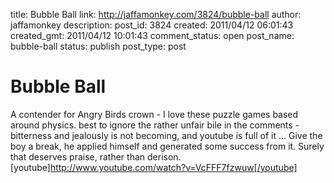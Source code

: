 title: Bubble Ball
link: http://jaffamonkey.com/3824/bubble-ball
author: jaffamonkey
description: 
post_id: 3824
created: 2011/04/12 06:01:43
created_gmt: 2011/04/12 10:01:43
comment_status: open
post_name: bubble-ball
status: publish
post_type: post

# Bubble Ball

A contender for Angry Birds crown - I love these puzzle games based around physics. best to ignore the rather unfair bile in the comments - bitterness and jealously is not becoming, and youtube is full of it ... Give the boy a break, he applied himself and generated some success from it. Surely that deserves praise, rather than derison. [youtube]http://www.youtube.com/watch?v=VcFFF7fzwuw[/youtube]